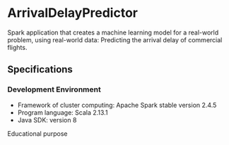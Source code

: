 # ArrivalDelayPredictor
Spark application that creates a machine learning model for a real-world problem, using real-world data: Predicting the arrival delay of commercial flights.

## Specifications
### Development Environment
* Framework of cluster computing: Apache Spark stable version 2.4.5
* Program language: Scala 2.13.1
* Java SDK: version 8

Educational purpose